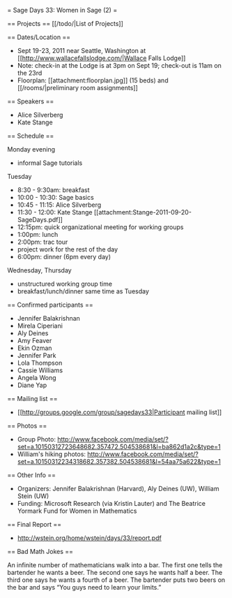 = Sage Days 33: Women in Sage (2) =

== Projects ==
[[/todo/|List of Projects]]
 
== Dates/Location ==

 * Sept 19-23, 2011 near Seattle, Washington at [[http://www.wallacefallslodge.com/|Wallace Falls Lodge]]
 * Note: check-in at the Lodge is at 3pm on Sept 19; check-out is 11am on the 23rd
 * Floorplan: [[attachment:floorplan.jpg]] (15 beds) and [[/rooms/|preliminary room assignments]]

== Speakers ==
 
 * Alice Silverberg
 * Kate Stange

== Schedule ==

Monday evening
 * informal Sage tutorials

Tuesday

 * 8:30 - 9:30am: breakfast
 * 10:00 - 10:30: Sage basics
 * 10:45 - 11:15: Alice Silverberg
 * 11:30 - 12:00: Kate Stange [[attachment:Stange-2011-09-20-SageDays.pdf]]
 * 12:15pm: quick organizational meeting for working groups
 * 1:00pm: lunch
 * 2:00pm: trac tour
 * project work for the rest of the day
 * 6:00pm: dinner (6pm every day)


Wednesday, Thursday

 * unstructured working group time
 * breakfast/lunch/dinner same time as Tuesday



== Confirmed participants ==

 * Jennifer Balakrishnan
 * Mirela Ciperiani
 * Aly Deines
 * Amy Feaver
 * Ekin Ozman
 * Jennifer Park
 * Lola Thompson
 * Cassie Williams
 * Angela Wong
 * Diane Yap


== Mailing list ==
 
 * [[http://groups.google.com/group/sagedays33|Participant mailing list]]

== Photos ==


 * Group Photo: http://www.facebook.com/media/set/?set=a.10150312723648682.357472.504538681&l=ba862d1a2c&type=1
 * William's hiking photos: http://www.facebook.com/media/set/?set=a.10150312234318682.357382.504538681&l=54aa75a622&type=1

== Other Info ==

 * Organizers: Jennifer Balakrishnan (Harvard), Aly Deines (UW), William Stein (UW)
 * Funding: Microsoft Research  (via Kristin Lauter) and The Beatrice Yormark Fund for Women in Mathematics

== Final Report ==
 * http://wstein.org/home/wstein/days/33/report.pdf

== Bad Math Jokes ==

An infinite number of mathematicians walk into a bar. The first one tells the bartender he wants a beer. The second one says he wants half a beer. The third one says he wants a fourth of a beer. The bartender puts two beers on the bar and says “You guys need to learn your limits.”
